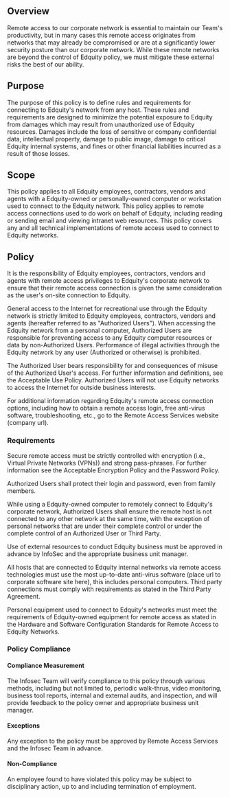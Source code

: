 Overview
--------

Remote access to our corporate network is essential to maintain our Team's productivity, but in many cases this remote access originates from networks that may already be compromised or are at a significantly lower security posture than our corporate network. While these remote networks are beyond the control of Edquity policy, we must mitigate these external risks the best of our ability.

Purpose
-------

The purpose of this policy is to define rules and requirements for connecting to Edquity's network from any host. These rules and requirements are designed to minimize the potential exposure to Edquity from damages which may result from unauthorized use of Edquity resources. Damages include the loss of sensitive or company confidential data, intellectual property, damage to public image, damage to critical Edquity internal systems, and fines or other financial liabilities incurred as a result of those losses.

Scope
-----

This policy applies to all Edquity employees, contractors, vendors and agents with a Edquity-owned or personally-owned computer or workstation used to connect to the Edquity network. This policy applies to remote access connections used to do work on behalf of Edquity, including reading or sending email and viewing intranet web resources. This policy covers any and all technical implementations of remote access used to connect to Edquity networks.

Policy
------

It is the responsibility of Edquity employees, contractors, vendors and agents with remote access privileges to Edquity's corporate network to ensure that their remote access connection is given the same consideration as the user's on-site connection to Edquity.

General access to the Internet for recreational use through the Edquity network is strictly limited to Edquity employees, contractors, vendors and agents (hereafter referred to as "Authorized Users"). When accessing the Edquity network from a personal computer, Authorized Users are responsible for preventing access to any Edquity computer resources or data by non-Authorized Users. Performance of illegal activities through the Edquity network by any user (Authorized or otherwise) is prohibited.

The Authorized User bears responsibility for and consequences of misuse of the Authorized User's access. For further information and definitions, see the Acceptable Use Policy. Authorized Users will not use Edquity networks to access the Internet for outside business interests.

For additional information regarding Edquity's remote access connection options, including how to obtain a remote access login, free anti-virus software, troubleshooting, etc., go to the Remote Access Services website (company url).

### Requirements

Secure remote access must be strictly controlled with encryption (i.e., Virtual Private Networks (VPNs)) and strong pass-phrases. For further information see the Acceptable Encryption Policy and the Password Policy.

Authorized Users shall protect their login and password, even from family members.

While using a Edquity-owned computer to remotely connect to Edquity's corporate network, Authorized Users shall ensure the remote host is not connected to any other network at the same time, with the exception of personal networks that are under their complete control or under the complete control of an Authorized User or Third Party.

Use of external resources to conduct Edquity business must be approved in advance by InfoSec and the appropriate business unit manager.

All hosts that are connected to Edquity internal networks via remote access technologies must use the most up-to-date anti-virus software (place url to corporate software site here), this includes personal computers. Third party connections must comply with requirements as stated in the Third Party Agreement.

Personal equipment used to connect to Edquity's networks must meet the requirements of Edquity-owned equipment for remote access as stated in the Hardware and Software Configuration Standards for Remote Access to Edquity Networks.

### Policy Compliance

#### Compliance Measurement

The Infosec Team will verify compliance to this policy through various methods, including but not limited to, periodic walk-thrus, video monitoring, business tool reports, internal and external audits, and inspection, and will provide feedback to the policy owner and appropriate business unit manager.

#### Exceptions

Any exception to the policy must be approved by Remote Access Services and the Infosec Team in advance.

#### Non-Compliance

An employee found to have violated this policy may be subject to disciplinary action, up to and including termination of employment.